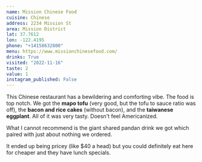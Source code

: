```yaml
---
name: Mission Chinese Food
cuisine: Chinese
address: 2234 Mission St
area: Mission District
lat: 37.7612
lon: -122.4195
phone: "+14158632800"
menu: https://www.missionchinesefood.com/
drinks: True
visited: "2022-11-16"
taste: 2
value: 1
instagram_published: False
---
```


This Chinese restaurant has a bewildering and comforting vibe. The food is top notch. We got the **mapo tofu** (very good, but the tofu to sauce ratio was off), the **bacon and rice cakes** (without bacon), and the **taiwanese eggplant**. All of it was very tasty. Doesn't feel Americanized.

What I cannot recommend is the giant shared pandan drink we got which paired with just about nothing we ordered.

It ended up being pricey (like $40 a head) but you could definitely eat here for cheaper and they have lunch specials.
